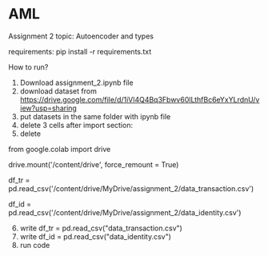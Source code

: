 # AML
Assignment 2
topic: Autoencoder and types

requirements: pip install -r requirements.txt

How to run? 
1) Download assignment_2.ipynb file
2) download dataset from https://drive.google.com/file/d/1iVl4Q4Bq3Fbwv60lLthfBc6eYxYLrdnU/view?usp=sharing
3) put datasets in the same folder with ipynb file
4) delete 3 cells after import section: 
5) delete

from google.colab import drive

drive.mount('/content/drive', force_remount = True)

df_tr = pd.read_csv('/content/drive/MyDrive/assignment_2/data_transaction.csv')

df_id = pd.read_csv('/content/drive/MyDrive/assignment_2/data_identity.csv')

6) write df_tr = pd.read_csv("data_transaction.csv")
7) write df_id = pd.read_csv("data_identity.csv")
8) run code
